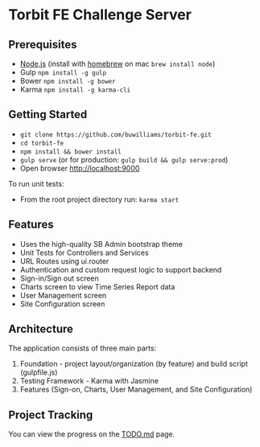 Torbit FE Challenge Server
===

Prerequisites
---

* [Node.js](https://nodejs.org) (install with [homebrew](http://brew.sh/) on mac `brew install node`)
* Gulp `npm install -g gulp`
* Bower `npm install -g bower`
* Karma `npm install -g karma-cli`

Getting Started
---

* `git clone https://github.com/buwilliams/torbit-fe.git`
* `cd torbit-fe`
* `npm install && bower install`
* `gulp serve` (or for production: `gulp build && gulp serve:prod`)
* Open browser [http://localhost:9000](http://localhost:9000)

To run unit tests:

* From the root project directory run: `karma start`

Features
---

* Uses the high-quality SB Admin bootstrap theme
* Unit Tests for Controllers and Services
* URL Routes using ui.router
* Authentication and custom request logic to support backend
* Sign-in/Sign out screen
* Charts screen to view Time Series Report data
* User Management screen
* Site Configuration screen

Architecture
---

The application consists of three main parts:

1. Foundation - project layout/organization (by feature) and build script (gulpfile.js)
1. Testing Framework - Karma with Jasmine
1. Features (Sign-on, Charts, User Management, and Site Configuration)

Project Tracking
---

You can view the progress on the [TODO.md](https://github.com/buwilliams/torbit-fe/blob/master/TODO.md) page.
